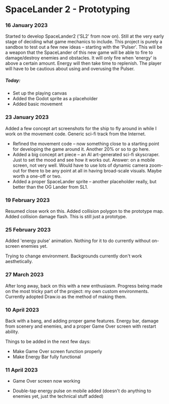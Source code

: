 # SpaceLander 2 - Prototyping

### 16 January 2023

Started to develop SpaceLander2 ('SL2' from now on). Still at the very early stage of deciding what game mechanics to include. This project is purely a sandbox to test out a few new ideas – starting with the 'Pulser'. This will be a weapon that the SpaceLander of this new game will be able to fire to damage/destroy enemies and obstacles. It will only fire when 'energy' is above a certain amount. Energy will then take time to replenish. The player will have to be cautious about using and overusing the Pulser.

##### Today:

- Set up the playing canvas
- Added the Godot sprite as a placeholder
- Added basic movement

### 23 January 2023

Added a few concept art screenshots for the ship to fly around in while I work on the movement code. Generic sci-fi track from the Internet.

- Refined the movement code – now something close to a starting point for developing the game around it. Another 20% or so to go here.
- Added a big concept art piece – an AI art-generated sci-fi skyscraper. Just to set the mood and see how it works out. Answer: on a mobile screen, not very well. Would have to use lots of dynamic camera zoom-out for there to be any point at all in having broad-scale visuals. Maybe worth a one-off or two.
- Added a proper SpaceLander sprite – another placeholder really, but better than the OG Lander from SL1.

### 19 February 2023

Resumed close work on this. Added collision polygon to the prototype map. Added collision damage flash. This is still just a prototype.

### 25 February 2023

Added 'energy pulse' animation. Nothing for it to do currently without on-screen enemies yet.

Trying to change environment. Backgrounds currently don't work aesthetically.

### 27 March 2023

After long away, back on this with a new enthusiasm. Progress being made on the most tricky part of the project: my own custom environments. Currently adopted Draw.io as the method of making them.

### 10 April 2023

Back with a bang, and adding proper game features. Energy bar, damage from scenery and enemies, and a proper Game Over screen with restart ability.

Things to be added in the next few days:

* Make Game Over screen function properly
* Make Energy Bar fully functional

### 11 April 2023

* Game Over screen now working

* Double-tap energy pulse on mobile added (doesn't do anything to enemies yet, just the technical stuff added)
